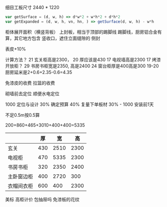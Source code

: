 细目工板尺寸 2440 * 1220

```javascript
var getSurface = (d, w, h) => d*w*2 + w*h*2 + d*h*2
var getExpanded = (d, w, h, vn, hn, ) => getSurface(d, w, h) - w*h

```
柜体展开面积（横竖背板）
上封板，相当于顶部的踢脚线
踢脚线，厨房铝合金有算，其它地方包含
竖收口，遮住立面缝隙的
侧封

表皮+10%



计算方法？
21 玄关柜高是2300，
20 厚应该是430
17 电视墙高是2300
17 烤漆开放柜？
29 书房书柜宽是2350, 高是2400
24 窗台柜厚是400高是300
19-20 厨房延米是2+0.6+2.35-0.6=4.35

免漆皮的收费
拉篮的收费

砌墙前去定位
顺便水电定位



1000 定位与设计
30% 确定预算
40% 复量下单板材
30% - 1000 安装前1天

不足0.5m按0.5算

200+860+465+3010+400+400=5335

| |厚|宽|高|
|-|-|-|-|
|玄关|430|2510|2300|
|电视柜|470|5335|2300|
|书房书柜|320|2350|2400|
|主卧窗边柜|400|2720|300|
|衣帽间衣柜|600|400|2300|

美标
高柜计价
包抽屉吗
免漆板的花纹


[1]: https://zhuanlan.zhihu.com/p/32277187 "干货|史上最全板式家具结构与连接方式"
